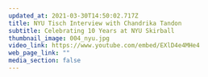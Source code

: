 ```yaml
---
updated_at: 2021-03-30T14:50:02.717Z
title: NYU Tisch Interview with Chandrika Tandon
subtitle: Celebrating 10 Years at NYU Skirball
thumbnail_image: 004_nyu.jpg
video_link: https://www.youtube.com/embed/EXlD4e4MHe4
web_page_link: ""
media_section: false
---
```

